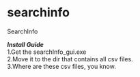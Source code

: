 searchinfo
==========

SearchInfo

***Install Guide***  
1.Get the searchInfo_gui.exe  
2.Move it to the dir that contains all csv files.  
3.Where are these csv files, you know.  
